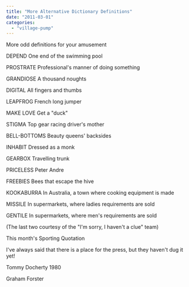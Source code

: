 ```yaml
---
title: "More Alternative Dictionary Definitions"
date: "2011-03-01"
categories: 
  - "village-pump"
---
```


More odd definitions for your amusement

DEPEND One end of the swimming pool

PROSTRATE Professional's manner of doing something

GRANDIOSE A thousand noughts

DIGITAL All fingers and thumbs

LEAPFROG French long jumper

MAKE LOVE Get a "duck"

STIGMA Top gear racing driver's mother

BELL-BOTTOMS Beauty queens' backsides

INHABIT Dressed as a monk

GEARBOX Travelling trunk

PRICELESS Peter Andre

FREEBIES Bees that escape the hive

KOOKABURRA In Australia, a town where cooking equipment is made

MISSILE In supermarkets, where ladies requirements are sold

GENTILE In supermarkets, where men's requirements are sold

(The last two courtesy of the "I'm sorry, I haven't a clue" team)

This month's Sporting Quotation

I've always said that there is a place for the press, but they haven't dug it yet!

Tommy Docherty 1980

Graham Forster
